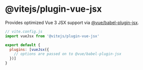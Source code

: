# @vitejs/plugin-vue-jsx

Provides optimized Vue 3 JSX support via [@vue/babel-plugin-jsx](https://github.com/vuejs/jsx-next).

```js
// vite.config.js
import vueJsx from '@vitejs/plugin-vue-jsx'

export default {
  plugins: [vueJsx({
    // options are passed on to @vue/babel-plugin-jsx
  })]
}
```
